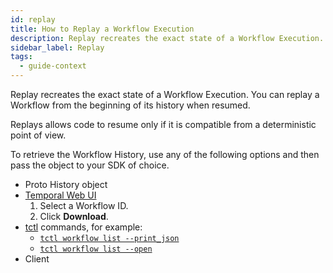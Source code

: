 ```yaml
---
id: replay
title: How to Replay a Workflow Execution
description: Replay recreates the exact state of a Workflow Execution.
sidebar_label: Replay
tags:
  - guide-context
---
```


Replay recreates the exact state of a Workflow Execution.
You can replay a Workflow from the beginning of its history when resumed.

Replays allows code to resume only if it is compatible from a deterministic point of view.

To retrieve the Workflow History, use any of the following options and then pass the object to your SDK of choice.

- Proto History object
- [Temporal Web UI](/web-ui)
  1. Select a Workflow ID.
  2. Click **Download**.
- [tctl](/tctl) commands, for example:
  - [`tctl workflow list --print_json`](../tctl/workflow/list#--print_full)
  - [`tctl workflow list --open`](../tctl/workflow/list#--open)
- Client
